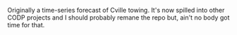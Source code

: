 Originally a time-series forecast of Cville towing. It's now spilled into other CODP projects and I should probably remane the repo but, ain't no body got time for that.
